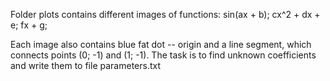 Folder plots contains different images of functions:
sin(ax + b);
cx^2 + dx + e;
fx + g;

Each image also contains blue fat dot -- origin and a line segment, which connects points (0; -1) and (1; -1).
The task is to find unknown coefficients and write them to file parameters.txt
